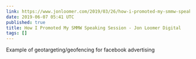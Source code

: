 ```yaml
---
link: https://www.jonloomer.com/2019/03/26/how-i-promoted-my-smmw-speaking-session/?nabe=5525392727998464:1
date: 2019-06-07 05:41 UTC
published: true
title: How I Promoted My SMMW Speaking Session - Jon Loomer Digital
tags: []
---
```


Example of geotargeting/geofencing for facebook advertising
